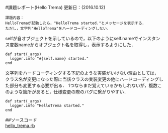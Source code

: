 #課題レポート(Hello Trema)
更新日：(2016.10.12)  
```
課題内容：  
HelloTremaが起動したら，"HelloTrema started."とメッセージを表示する．  
ただし，文字列"HelloTrema"をハードコーディングしない．  
```

selfが自オブジェクトを示しているので，以下のようにself.nameでインスタンス変数nameからオブジェクト名を取得し，表示するようにした．

```
def start(_args)
  logger.info "#{self.name} started."
end
```

文字列をハードコーディングする下記のような実装がいけない理由としては，
クラス名が変更になった際に当該クラスの実装変更の他にハードコーディングした部分も変更する必要が出る．
1つならまだ覚えているかもしれないが，複数このような箇所があると，仕様変更の際のバグに繋がりやすい．
```
def start(_args)
  logger.info "HelloTrema started."
end
```
##ソースコード  
[hello_trema.rb](https://github.com/handai-trema/hello-trema-r-narimoto/blob/master/lib/hello_trema.rb)
